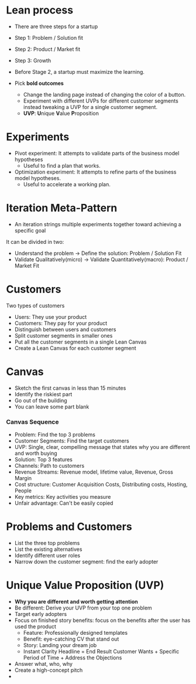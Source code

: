 # Lean process
- There are three steps for a startup
- Step 1: Problem / Solution fit
- Step 2: Product / Market fit
- Step 3: Growth


- Before Stage 2, a startup must maximize the learning.
- Pick **bold outcomes**
   - Change the landing page instead of changing the color of a button.
   - Experiment with different UVPs for different customer segments instead tweaking a UVP for a single customer segment.
   - **UVP**: **U**nique **V**alue **P**roposition



# Experiments
- Pivot experiment: It attempts to validate parts of the business model hypotheses
   - Useful to find a plan that works. 
- Optimization experiment: It attempts to refine parts of the business model hypotheses.
   - Useful to accelerate a working plan. 
  
# Iteration Meta-Pattern
- An iteration strings multiple experiments together toward achieving a specific goal

It can be divided in two:
- Understand the problem -> Define the solution: Problem / Solution Fit
- Validate Qualitatively(micro) -> Validate Quantitatively(macro): Product / Market Fit

# Customers
Two types of customers
- Users: They use your product
- Customers: They pay for your product
- Distinguish between users and customers
- Split customer segments in smaller ones
- Put all the customer segments in a single Lean Canvas
- Create a Lean Canvas for each customer segment

# Canvas
- Sketch the first canvas in less than 15 minutes
- Identify the riskiest part
- Go out of the building
- You can leave some part blank

### Canvas Sequence
- Problem: Find the top 3 problems
- Customer Segments: Find the target customers
- UVP: Single, clear, compelling message that states why you are different and worth buying
- Solution: Top 3 features
- Channels: Path to customers
- Revenue Streams: Revenue model, lifetime value, Revenue, Gross Margin
- Cost structure: Customer Acquisition Costs, Distributing costs, Hosting, People
- Key metrics: Key activities you measure
- Unfair advantage: Can't be easily copied

# Problems and Customers
- List the three top problems
- List the existing alternatives
- Identify different user roles
- Narrow down the customer segment: find the early adopter

# Unique Value Proposition (UVP)
- **Why you are different and worth getting attention**
- Be different: Derive your UVP from your top one problem
- Target early adopters
- Focus on finished story benefits: focus on the benefits after the user has used the product
    - Feature: Professionally designed templates
    - Benefit: eye-catching CV that stand out
    - Story: Landing your dream job
    - Instant Clarity Headline = End Result Customer Wants + Specific Period of Time + Address the Objections
- Answer what, who, why
- Create a high-concept pitch
- 
